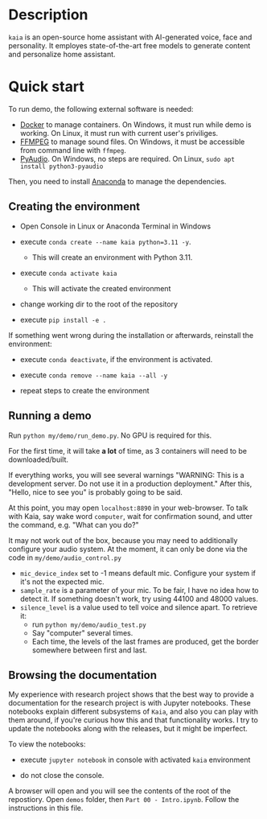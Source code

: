 # Description

`kaia` is an open-source home assistant with AI-generated voice, face and personality. 
It employes state-of-the-art free models to generate content and personalize home assistant. 


# Quick start

To run demo, the following external software is needed:

* [Docker](http://docker.com) to manage containers. 
On Windows, it must run while demo is working. 
On Linux, it must run with current user's priviliges.
* [FFMPEG](http://ffmpeg.org) to manage sound files.
On Windows, it must be accessible from command line with `ffmpeg`.
* [PyAudio](https://pypi.org/project/PyAudio/). 
On Windows, no steps are required.
On Linux, `sudo apt install python3-pyaudio`

Then, you need to install [Anaconda](https://www.anaconda.com/) to manage the dependencies.

## Creating the environment

* Open Console in Linux or Anaconda Terminal in Windows

* execute `conda create --name kaia python=3.11 -y`. 
  * This will create an environment with Python 3.11. 

* execute `conda activate kaia`
  * This will activate the created environment 

* change working dir to the root of the repository

* execute `pip install -e .`

If something went wrong during the installation or afterwards, reinstall the environment:

* execute `conda deactivate`, if the environment is activated.

* execute `conda remove --name kaia --all -y`

* repeat steps to create the environment

## Running a demo

Run `python my/demo/run_demo.py`. No GPU is required for this.

For the first time, it will take __a lot__ of time, as 3 containers will need to be downloaded/built.

If everything works, you will see several warnings
"WARNING: This is a development server. Do not use it in a production deployment."
After this, "Hello, nice to see you" is probably going to be said. 

At this point, you may open `localhost:8890` in your web-browser. 
To talk with Kaia, say wake word `computer`, wait for confirmation sound, 
and utter the command, e.g. "What can you do?"

It may not work out of the box, because you may need to additionally configure your audio system. 
At the moment, it can only be done via the code in `my/demo/audio_control.py`
* `mic_device_index` set to -1 means default mic. Configure your system if it's not the expected mic.
* `sample_rate` is a parameter of your mic. 
To be fair, I have no idea how to detect it. If something doesn't work, try using 44100 and 48000 values.
* `silence_level` is a value used to tell voice and silence apart. To retrieve it:
  * run `python my/demo/audio_test.py`
  * Say "computer" several times. 
  * Each time, the levels of the last frames are produced, get the border somewhere between first and last.

## Browsing the documentation

My experience with research project shows that the best way to provide a documentation for the research project
is with Jupyter notebooks. These notebooks explain different subsystems of `Kaia`, and also you can play with
them around, if you're curious how this and that functionality works. I try to update the notebooks along with
the releases, but it might be imperfect.

To view the notebooks:

* execute `jupyter notebook` in console with activated `kaia` environment

* do not close the console.

A browser will open and you will see the contents of the root of the repostiory. 
Open `demos` folder, then `Part 00 - Intro.ipynb`. Follow the instructions in this file.


